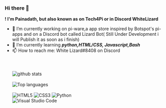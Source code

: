 ### Hi there 👋 
**! I'm Painadath, but also known as on Tech4Pi or in Discord WhiteLizard**

- 🔭 I’m currently working on pi-ware,a app store inspired by Botspot's pi-apps and on a Discord bot called Lizard Bot( Still Under Development i will Publish it as soon as i finish)
- 🌱 I’m currently learning ***python,HTML/CSS, Javascript,Bash***
- 📫 How to reach me: White Lizard#8408 on Discord<br><br><br><br>
![github stats](https://github-readme-stats.vercel.app/api?username=Painadath&layout=compact)<br><br>
![Top languages](https://github-readme-stats.vercel.app/api/top-langs/?username=Painadath&layout=compact)<br><br>
![HTML5](https://img.shields.io/badge/html5-%23E34F26.svg?style=for-the-badge&logo=html5&logoColor=white)
![CSS3](https://img.shields.io/badge/css3-%231572B6.svg?style=for-the-badge&logo=css3&logoColor=white)
![Python](https://img.shields.io/badge/python-3670A0?style=for-the-badge&logo=python&logoColor=ffdd54)<br>
![Visual Studio Code](https://img.shields.io/badge/Visual%20Studio%20Code-0078d7.svg?style=for-the-badge&logo=visual-studio-code&logoColor=white)
